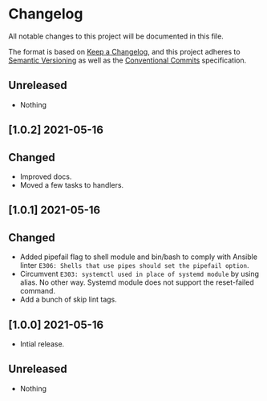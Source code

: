 # Changelog

All notable changes to this project will be documented in this file.

The format is based on [Keep a Changelog](https://keepachangelog.com/en/1.0.0/),
and this project adheres to [Semantic Versioning](https://semver.org/spec/v2.0.0.html)
as well as the [Conventional Commits](https://www.conventionalcommits.org) 
specification.

## Unreleased

* Nothing

## [1.0.2] 2021-05-16

## Changed

* Improved docs.
* Moved a few tasks to handlers.

## [1.0.1] 2021-05-16

## Changed

* Added pipefail flag to shell module and bin/bash to comply with Ansible
  linter `E306: Shells that use pipes should set the pipefail option`.
* Circumvent `E303: systemctl used in place of systemd module` by using alias.
  No other way. Systemd module does not support the reset-failed command.
* Add a bunch of skip lint tags.

## [1.0.0] 2021-05-16

* Intial release.

## Unreleased

* Nothing
